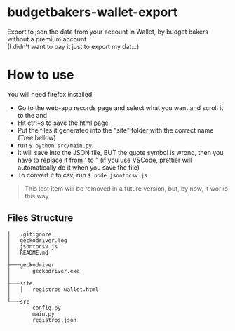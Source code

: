 # budgetbakers-wallet-export

Export to json the data from your account in Wallet, by budget bakers without a premium account</br>
(I didn't want to pay it just to export my dat...)

# How to use

You will need firefox installed.

- Go to the web-app records page and select what you want and scroll it to the and
- Hit ctrl+s to save the html page
- Put the files it generated into the "site" folder with the correct name (Tree bellow)
- run `$ python src/main.py`
- it will save into the JSON file, BUT the quote symbol is wrong, then you have to replace it from ' to " (if you use VSCode, prettier will automatically do it when you save the file)
- To convert it to csv, run `$ node jsontocsv.js`

> This last item will be removed in a future version, but, by now, it works this way

## Files Structure

```
│   .gitignore
│   geckodriver.log
│   jsontocsv.js
│   README.md
│
├───geckodriver
│       geckodriver.exe
│
├───site
│   │   registros-wallet.html
│
└───src
        config.py
        main.py
        registros.json
```
